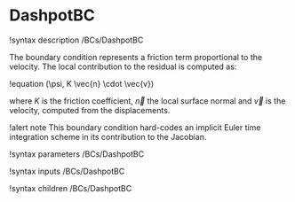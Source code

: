 # DashpotBC

!syntax description /BCs/DashpotBC

The boundary condition represents a friction term proportional to the velocity.
The local contribution to the residual is computed as:

!equation
(\psi, K \vec{n} \cdot \vec{v})

where $K$ is the friction coefficient, $\vec{n}$ the local surface normal and
$\vec{v}$ is the velocity, computed from the displacements.

!alert note
This boundary condition hard-codes an implicit Euler time integration scheme in its
contribution to the Jacobian.

!syntax parameters /BCs/DashpotBC

!syntax inputs /BCs/DashpotBC

!syntax children /BCs/DashpotBC